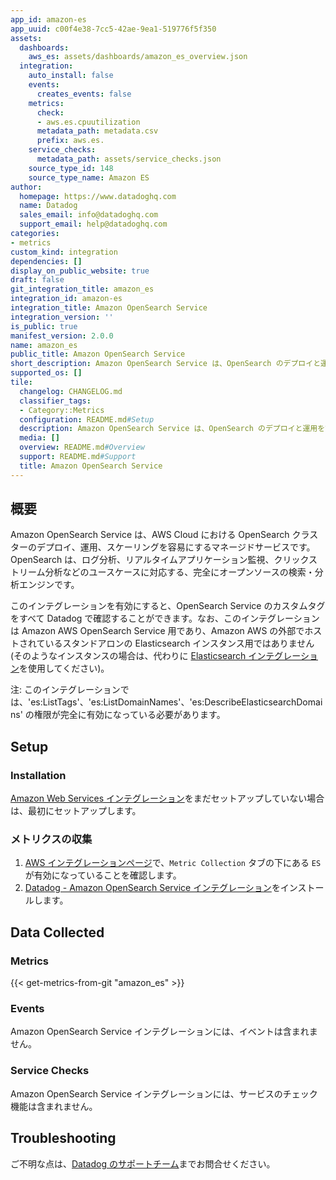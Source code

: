 ```yaml
---
app_id: amazon-es
app_uuid: c00f4e38-7cc5-42ae-9ea1-519776f5f350
assets:
  dashboards:
    aws_es: assets/dashboards/amazon_es_overview.json
  integration:
    auto_install: false
    events:
      creates_events: false
    metrics:
      check:
      - aws.es.cpuutilization
      metadata_path: metadata.csv
      prefix: aws.es.
    service_checks:
      metadata_path: assets/service_checks.json
    source_type_id: 148
    source_type_name: Amazon ES
author:
  homepage: https://www.datadoghq.com
  name: Datadog
  sales_email: info@datadoghq.com
  support_email: help@datadoghq.com
categories:
- metrics
custom_kind: integration
dependencies: []
display_on_public_website: true
draft: false
git_integration_title: amazon_es
integration_id: amazon-es
integration_title: Amazon OpenSearch Service
integration_version: ''
is_public: true
manifest_version: 2.0.0
name: amazon_es
public_title: Amazon OpenSearch Service
short_description: Amazon OpenSearch Service は、OpenSearch のデプロイと運用を簡単にします。
supported_os: []
tile:
  changelog: CHANGELOG.md
  classifier_tags:
  - Category::Metrics
  configuration: README.md#Setup
  description: Amazon OpenSearch Service は、OpenSearch のデプロイと運用を簡単にします。
  media: []
  overview: README.md#Overview
  support: README.md#Support
  title: Amazon OpenSearch Service
---
```


<!--  SOURCED FROM https://github.com/DataDog/integrations-internal-core -->
## 概要

Amazon OpenSearch Service は、AWS Cloud における OpenSearch クラスターのデプロイ、運用、スケーリングを容易にするマネージドサービスです。OpenSearch は、ログ分析、リアルタイムアプリケーション監視、クリックストリーム分析などのユースケースに対応する、完全にオープンソースの検索・分析エンジンです。

このインテグレーションを有効にすると、OpenSearch Service のカスタムタグをすべて Datadog で確認することができます。なお、このインテグレーションは Amazon AWS OpenSearch Service 用であり、Amazon AWS の外部でホストされているスタンドアロンの Elasticsearch インスタンス用ではありません (そのようなインスタンスの場合は、代わりに [Elasticsearch インテグレーション][1]を使用してください)。

注: このインテグレーションでは、'es:ListTags'、'es:ListDomainNames'、'es:DescribeElasticsearchDomains' の権限が完全に有効になっている必要があります。

## Setup

### Installation

[Amazon Web Services インテグレーション][2]をまだセットアップしていない場合は、最初にセットアップします。

### メトリクスの収集

1. [AWS インテグレーションページ][3]で、`Metric Collection` タブの下にある `ES` が有効になっていることを確認します。
2. [Datadog - Amazon OpenSearch Service インテグレーション][4]をインストールします。

## Data Collected

### Metrics
{{< get-metrics-from-git "amazon_es" >}}


### Events

Amazon OpenSearch Service インテグレーションには、イベントは含まれません。

### Service Checks

Amazon OpenSearch Service インテグレーションには、サービスのチェック機能は含まれません。

## Troubleshooting

ご不明な点は、[Datadog のサポートチーム][6]までお問合せください。

[1]: https://docs.datadoghq.com/ja/integrations/elastic
[2]: https://docs.datadoghq.com/ja/integrations/amazon_web_services/
[3]: https://app.datadoghq.com/integrations/amazon-web-services
[4]: https://app.datadoghq.com/integrations/amazon-es
[5]: https://github.com/DataDog/integrations-internal-core/blob/main/amazon_es/metadata.csv
[6]: https://docs.datadoghq.com/ja/help/